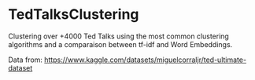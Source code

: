 # TedTalksClustering
Clustering over +4000 Ted Talks using the most common clustering algorithms and a comparaison between tf-idf and Word Embeddings.

Data from: https://www.kaggle.com/datasets/miguelcorraljr/ted-ultimate-dataset
